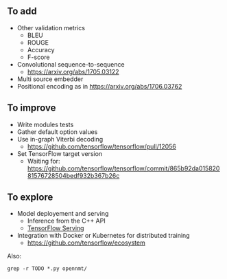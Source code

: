 ## To add

* Other validation metrics
  * BLEU
  * ROUGE
  * Accuracy
  * F-score
* Convolutional sequence-to-sequence
  * https://arxiv.org/abs/1705.03122
* Multi source embedder
* Positional encoding as in https://arxiv.org/abs/1706.03762

## To improve

* Write modules tests
* Gather default option values
* Use in-graph Viterbi decoding
  * https://github.com/tensorflow/tensorflow/pull/12056
* Set TensorFlow target version
  * Waiting for: https://github.com/tensorflow/tensorflow/commit/865b92da01582081576728504bedf932b367b26c

## To explore

* Model deployement and serving
  * Inference from the C++ API
  * [TensorFlow Serving](https://www.tensorflow.org/serving/)
* Integration with Docker or Kubernetes for distributed training
  * https://github.com/tensorflow/ecosystem

Also:

```
grep -r TODO *.py opennmt/
```
